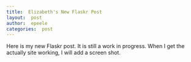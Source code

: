 ```yaml
---
title:  Elizabeth's New Flaskr Post
layout:  post
author:  epeele
categories:  post
---
```


Here is my new Flaskr post.  It is still a work in progress.  When I get the actually site working, I will add a screen shot.
